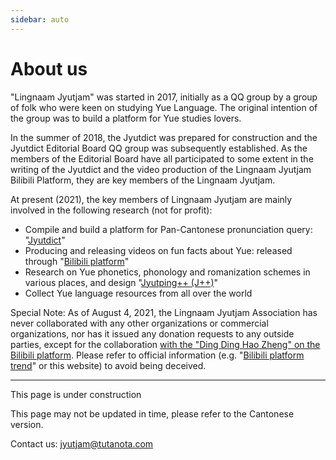 ```yaml
---
sidebar: auto
---
```


# About us

"Lingnaam Jyutjam" was started in 2017, initially as a QQ group by a group of folk who were keen on studying Yue Language. The original intention of the group was to build a platform for Yue studies lovers.

In the summer of 2018, the Jyutdict was prepared for construction and the Jyutdict Editorial Board QQ group was subsequently established. As the members of the Editorial Board have all participated to some extent in the writing of the Jyutdict and the video production of the Lingnaam Jyutjam Bilibili Platform, they are key members of the Lingnaam Jyutjam.

At present (2021), the key members of Lingnaam Jyutjam are mainly involved in the following research (not for profit):

- Compile and build a platform for Pan-Cantonese pronunciation query: "[Jyutdict](/en/jyutdict-android/)"
- Producing and releasing videos on fun facts about Yue: released through "[Bilibili platform](https://space.bilibili.com/410568594)"
- Research on Yue phonetics, phonology and romanization schemes in various places, and design "[Jyutping++ (J++)](/en/j++/)"
- Collect Yue language resources from all over the world

Special Note: As of August 4, 2021, the Lingnaam Jyutjam Association has never collaborated with any other organizations or commercial organizations, nor has it issued any donation requests to any outside parties, except for the collaboration [with the "Ding Ding Hao Zheng" on the Bilibili platform](https://www.bilibili.com/video/BV1ji4y1L7W6). Please refer to official information (e.g. "[Bilibili platform trend](https://space.bilibili.com/410568594/dynamic)" or this website) to avoid being deceived.

---

This page is under construction

This page may not be updated in time, please refer to the Cantonese version.

Contact us: jyutjam@tutanota.com
